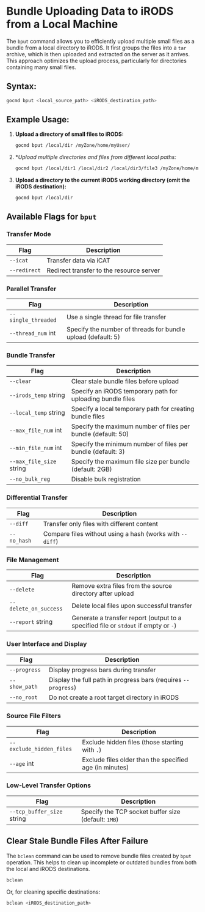 # Bundle Uploading Data to iRODS from a Local Machine

The `bput` command allows you to efficiently upload multiple small files as a bundle from a local directory to iRODS. It first groups the files into a `tar` archive, which is then uploaded and extracted on the server as it arrives. This approach optimizes the upload process, particularly for directories containing many small files.

## Syntax:
```sh
gocmd bput <local_source_path> <iRODS_destination_path>
```

## Example Usage:

1. **Upload a directory of small files to iRODS:**
   ```sh
   gocmd bput /local/dir /myZone/home/myUser/
   ```

2. **Upload multiple directories and files from different local paths:*
   ```sh
   gocmd bput /local/dir1 /local/dir2 /local/dir3/file3 /myZone/home/myUser/
   ```

3. **Upload a directory to the current iRODS working directory (omit the iRODS destination):**
   ```sh
   gocmd bput /local/dir
   ```

## Available Flags for `bput`

### Transfer Mode
| Flag | Description |
|------|-------------|
| `--icat` | Transfer data via iCAT |
| `--redirect` | Redirect transfer to the resource server |

### Parallel Transfer
| Flag | Description |
|------|-------------|
| `--single_threaded` | Use a single thread for file transfer |
| `--thread_num` int | Specify the number of threads for bundle upload (default: 5) |

### Bundle Transfer
| Flag | Description |
|------|-------------|
| `--clear` | Clear stale bundle files before upload |
| `--irods_temp` string | Specify an iRODS temporary path for uploading bundle files |
| `--local_temp` string | Specify a local temporary path for creating bundle files |
| `--max_file_num` int | Specify the maximum number of files per bundle (default: 50) |
| `--min_file_num` int | Specify the minimum number of files per bundle (default: 3) |
| `--max_file_size` string | Specify the maximum file size per bundle (default: 2GB) |
| `--no_bulk_reg` | Disable bulk registration |

### Differential Transfer
| Flag | Description |
|------|-------------|
| `--diff` | Transfer only files with different content |
| `--no_hash` | Compare files without using a hash (works with `--diff`) |

### File Management
| Flag | Description |
|------|-------------|
| `--delete` | Remove extra files from the source directory after upload |
| `--delete_on_success` | Delete local files upon successful transfer |
| `--report` string | Generate a transfer report (output to a specified file or `stdout` if empty or `-`) |

### User Interface and Display
| Flag | Description |
|------|-------------|
| `--progress` | Display progress bars during transfer |
| `--show_path` | Display the full path in progress bars (requires `--progress`) |
| `--no_root` | Do not create a root target directory in iRODS |

### Source File Filters
| Flag | Description |
|------|-------------|
| `--exclude_hidden_files` | Exclude hidden files (those starting with `.`) |
| `--age` int | Exclude files older than the specified age (in minutes) |

### Low-Level Transfer Options
| Flag | Description |
|------|-------------|
| `--tcp_buffer_size` string | Specify the TCP socket buffer size (default: `1MB`) |

## Clear Stale Bundle Files After Failure
The `bclean` command can be used to remove bundle files created by `bput` operation. This helps to clean up incomplete or outdated bundles from both the local and iRODS destinations.

```sh
bclean
```
Or, for cleaning specific destinations:
```sh
bclean <iRODS_destination_path>
```
